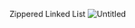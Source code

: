 Zippered Linked List
![Untitled](https://user-images.githubusercontent.com/84699682/139173808-c91e52cc-49f6-4de6-a721-755aa9a87018.jpg)
